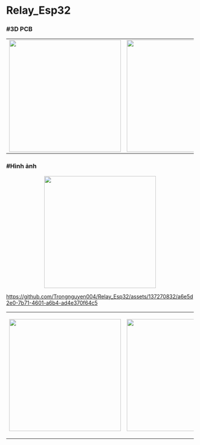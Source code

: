 # Relay_Esp32

### #3D PCB

<p align="center">
  <table>
    <tr>
      <td>
        <img src="https://github.com/Trongnguyen004/Relay_Esp32/assets/137270832/33a42717-0782-4d06-8676-1b81fb1c8fb1" width="300">
      </td>
      <td>
        <img src="https://github.com/Trongnguyen004/Relay_Esp32/assets/137270832/5ecbe27d-74f2-428a-be38-d007eb80da33"  width="300">
      </td>
    </tr>
  </table>
</p>


### #Hình ảnh
<p align="center">
  <img src="https://github.com/Trongnguyen004/Relay_Esp32/assets/137270832/e3320f68-992e-49d8-8747-12b7664e7ad3" width="300">
</p>

https://github.com/Trongnguyen004/Relay_Esp32/assets/137270832/a6e5d2e0-7b71-4601-a6b4-ad4e370f64c5


<table>
  <tr>
    <td>
      <p align="center">    
          <img src="https://github.com/Trongnguyen004/Relay_Esp32/assets/137270832/a6e5d2e0-7b71-4601-a6b4-ad4e370f64c5"  width="300">
      </p>
    </td>
    <td>
      <p align="center">
        <img src="https://github.com/Trongnguyen004/Relay_Esp32/assets/137270832/e3320f68-992e-49d8-8747-12b7664e7ad3" width="300" >
      </p>
    </td>
  </tr>
</table>








